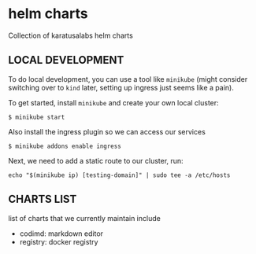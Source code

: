 
# helm charts

Collection of karatusalabs helm charts

## LOCAL DEVELOPMENT

To do local development, you can use a tool like `minikube` (might
consider switching over to `kind` later, setting up ingress just
seems like a pain).

To get started, install `minikube` and create your own local cluster:
```
$ minikube start
```

Also install the ingress plugin so we can access our services
```
$ minikube addons enable ingress
```

Next, we need to add a static route to our cluster, run:
```
echo "$(minikube ip) [testing-domain]" | sudo tee -a /etc/hosts
```

## CHARTS LIST

list of charts that we currently maintain include
- codimd: markdown editor
- registry: docker registry
